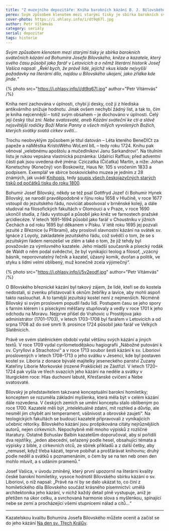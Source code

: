 ```yaml
---
title: "Z muzejního depozitáře: Kniha barokních kázání B. J. Bílovského"
perex: Svým způsobem klenotem mezi starými tisky je sbírka barokních svátečních kázání od Bohumíra Josefa Bílovského, kněze a kazatele, který svého času působil jako farář v Letovicích.
cover-photo: https://i.ohlasy.info/i/dt9q67l.jpg
author: Petr Vítámvás
category: seriály
serial: depozitar
tags: historie
---
```


*Svým způsobem klenotem mezi starými tisky je sbírka barokních svátečních kázání od Bohumíra Josefa Bílovského, kněze a kazatele, který svého času působil jako farář v Letovicích a o němž literární historik Josef Vašica napsal: „Řekl bych, že právě lidé, jejichž vkus klade nejvyšší požadavky na literární dílo, najdou u Bílovského ukojení, jako zřídka kde jinde.“*

{% photo src="https://i.ohlasy.info/i/dt9q67l.jpg" author="Petr Vítámvás" /%}

Kniha není zachována v úplnosti, chybí jí desky, což ji z hlediska antikvárního snižuje hodnotu. Jinak ovšem nechybí žádný list, a tak to, čím je kniha nejcennější – totiž svým obsahem – je dochováno v úplnosti. Celý její český titul zní: *Nebe svatosvaté, aneb Kázání sváteční ke cti a slávě nejsvětější rodičky Boží Marie Panny a všech milých vyvolených Božích, kterých svátky svatá církev světí…*

Trochu neobvyklým způsobem je titul datován – Léta kterého BeneDICt za papeže a náMěstka KristoWého WoLenI bIL – tedy roku 1724. Knihu pak věnoval „velebnému apoštolu a mučedlníkovi Janu Sarkandrovi“. Na titulním listu je rukou vepsána vlastnická poznámka: Udalrici Raffius; před adventní částí pak jsou uvedena dvě jména: Cziczatka (Čičatka) Martin, a níže: Johan Konetschny (Konečný) von Boskowitz, Haus Nr. 105 s vročením 1833 a podpisem. Exemplář ve sbírce boskovického muzea je jedním z 28 známých, jak uvádí [Knihopis](http://www.knihopis.cz), tedy [soupis všech českojazyčných starých tisků od počátků tisku do roku 1800](http://aleph.nkp.cz/F/Y75K8BPIFE3KN3PAV5BN5JLX5DTVYYMC7B1GBBRJ3F4NR6HS7X-08575?func=full-set-set&set_number=014599&set_entry=000002&format=999).

Bohumír Josef Bílovský, někdy se též psal Gottfryd Jozef či Bohumír Hynek Bílovský, se narodil pravděpodobně v říjnu roku 1658 v Hlučíně, v roce 1677 vstoupil do jezuitského řádu, noviciát absolvoval v brněnské koleji, a dále studoval na filosofických fakultách v Olomouci a v Praze, v roce 1690 ukončil studia, z řádu vystoupil a působil jako kněz ve farnostech pražské arcidiecéze.  V letech 1691–1694 působil jako farář v Choustníku v jižních Čechách a od roku 1695 byl děkanem v Písku. V létě roku 1695 jej pozvali jezuité z Březnice (u Příbrami), aby proslovil slavnostní kázání na svátek sv. Ignáce z Loyoly, zakladatele jezuitského řádu, což svědčí o tom, že se s jezuitským řádem nerozešel ve zlém a také o tom, že již tehdy byl považován za výmluvného kazatele. Jeho mladší současník a písecký rodák de Waldt o něm podal svědectví, že byl vynikající teolog a filosof, „vzácný básník, neporovnatelný řečník a kazatel, úžasný komik, dvořan a politik, ve styku s lidmi velmi oblíbený, muž konečně zcela výjimečný“.

{% photo src="https://i.ohlasy.info/i/5v2eodf.jpg" author="Petr Vítámvás" /%}

O Bílovského březnické kázání byl takový zájem, že lidé, kteří se do kostela nedostali, si zvenku přistavovali k oknům žebříky a lavice, aby mohli aspoň takto naslouchat. A to tamější jezuitský kostel není z nejmenších. Nicméně Bílovský si svým proslovem popudil řadu lidí. Postupem času se jeho spory s farním klérem i s píseckými měšťany stupňovaly a vedly v roce 1701 k jeho odchodu na Moravu. Nejprve přišel do Vrahovic u Prostějova jako administrátor (1701–1703), v letech 1703–1708 byl farářem v Letovicích a od srpna 1708 až do své smrti 9. prosince 1724 působil jako farář ve Velkých Slatěnicích.

Právě ve svém slatěnickém období vydal většinu svých kázání a jiných textů. V roce 1709 vydal cyrilometodějskou hagiografii „Nábožné putování k sv. Cyryllovi a Strachotovi“ a v roce 1713 soubor šesti kázání k sv. Liboriovi proslovených v letech 1708–1713 o jeho svátku v Jesenci, kde byl postaven kostel sv. Liboria z donace bývalé majitelky jeseneckého panství Zuzany Kateřiny Liborie Morkovské (rozené Prakšické) ze Zástřizl. V letech 1720–1724 pak vyšla ve třech svazcích jeho kázání na neděle a svátky v liturgickém roce: Hlas duchovní labutě, Křesťanské cvičení a Nebe svatosvaté.

Bílovský je představitelem takzvané konceptuální barokní homiletiky; konceptem se rozuměla základní myšlenka, která měla být v celém kázání dále rozvedena. V českých zemích se umění konceptu stalo oblíbeným po roce 1700. Kazatelé měli být „intelektuálně zdatní, mít rozhled a důvtip, ale nesměl jim chybět ani temperament, vášnivost a obrovské zaujetí“. Na teologických fakultách se budoucí kazatelé připravovali z vynikajících učebnic rétoriky. Bílovského kázání jsou prošpikována citáty nejrůznějších autorů, nejen církevních. Nepochybně měl mnoho výpisků z rozličné litaratury. Ostatně Bohuslav Balbín kazatelům doporučoval, aby si pořídili dva rejstříky, „jeden abecední, seřazený podle hesel, obsahující témata a výpisky z bible, z církevních otců, ze sbírek příkladů a z další četby, aby „nemusel, když třeba kázati, teprve pobíhat a prošťárávat knihovnu; druhý podle neděl a svátků s poznamenáním, o čem by se na ten neb onen den mohlo mluvit, a s udáním pramenů.“

Josef Vašica, v úvodu zmíněný, který první upozornil na literární kvality české barokní homiletiky, vysoce hodnotil Bílovského sbírku kázání o sv. Liboriovi, o níž napsal: „Právě na ní by se dalo ukázat to, co činí z homiletického díla Bílovského součást krásného písemnictví: umělá architektonika jeho kázání, v nichž každý detail plně vystupuje, aniž je přetížen na úkor celku, a svrchovaná harmonie slova s myšlenkou, spínající nebe se zemí a procházející všemi stupnicemi nálad a citů…“ 

---

Kazatelskou kvalitu Bohumíra Josefa Bílovského můžete ocenit a začíst se do jeho kázání [Na den sv. Třech Králův](https://docs.google.com/document/d/1sJ_ptzHrAJHagVzK7q-4N69i4Tp5c0J6xMjB8Kfu42o/edit?usp=sharing).
